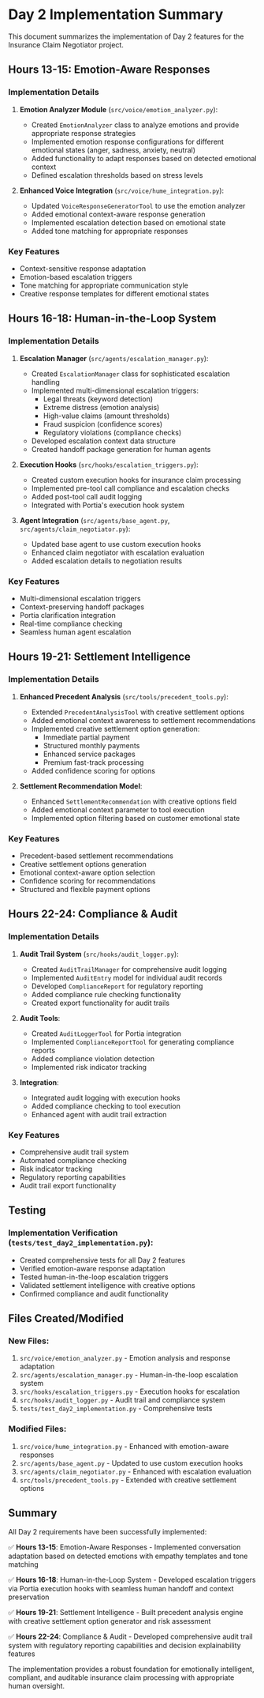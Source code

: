 # Day 2 Implementation Summary

This document summarizes the implementation of Day 2 features for the Insurance Claim Negotiator project.

## Hours 13-15: Emotion-Aware Responses

### Implementation Details

1. **Emotion Analyzer Module** (`src/voice/emotion_analyzer.py`):
   - Created `EmotionAnalyzer` class to analyze emotions and provide appropriate response strategies
   - Implemented emotion response configurations for different emotional states (anger, sadness, anxiety, neutral)
   - Added functionality to adapt responses based on detected emotional context
   - Defined escalation thresholds based on stress levels

2. **Enhanced Voice Integration** (`src/voice/hume_integration.py`):
   - Updated `VoiceResponseGeneratorTool` to use the emotion analyzer
   - Added emotional context-aware response generation
   - Implemented escalation detection based on emotional state
   - Added tone matching for appropriate responses

### Key Features
- Context-sensitive response adaptation
- Emotion-based escalation triggers
- Tone matching for appropriate communication style
- Creative response templates for different emotional states

## Hours 16-18: Human-in-the-Loop System

### Implementation Details

1. **Escalation Manager** (`src/agents/escalation_manager.py`):
   - Created `EscalationManager` class for sophisticated escalation handling
   - Implemented multi-dimensional escalation triggers:
     - Legal threats (keyword detection)
     - Extreme distress (emotion analysis)
     - High-value claims (amount thresholds)
     - Fraud suspicion (confidence scores)
     - Regulatory violations (compliance checks)
   - Developed escalation context data structure
   - Created handoff package generation for human agents

2. **Execution Hooks** (`src/hooks/escalation_triggers.py`):
   - Created custom execution hooks for insurance claim processing
   - Implemented pre-tool call compliance and escalation checks
   - Added post-tool call audit logging
   - Integrated with Portia's execution hook system

3. **Agent Integration** (`src/agents/base_agent.py`, `src/agents/claim_negotiator.py`):
   - Updated base agent to use custom execution hooks
   - Enhanced claim negotiator with escalation evaluation
   - Added escalation details to negotiation results

### Key Features
- Multi-dimensional escalation triggers
- Context-preserving handoff packages
- Portia clarification integration
- Real-time compliance checking
- Seamless human agent escalation

## Hours 19-21: Settlement Intelligence

### Implementation Details

1. **Enhanced Precedent Analysis** (`src/tools/precedent_tools.py`):
   - Extended `PrecedentAnalysisTool` with creative settlement options
   - Added emotional context awareness to settlement recommendations
   - Implemented creative settlement option generation:
     - Immediate partial payment
     - Structured monthly payments
     - Enhanced service packages
     - Premium fast-track processing
   - Added confidence scoring for options

2. **Settlement Recommendation Model**:
   - Enhanced `SettlementRecommendation` with creative options field
   - Added emotional context parameter to tool execution
   - Implemented option filtering based on customer emotional state

### Key Features
- Precedent-based settlement recommendations
- Creative settlement options generation
- Emotional context-aware option selection
- Confidence scoring for recommendations
- Structured and flexible payment options

## Hours 22-24: Compliance & Audit

### Implementation Details

1. **Audit Trail System** (`src/hooks/audit_logger.py`):
   - Created `AuditTrailManager` for comprehensive audit logging
   - Implemented `AuditEntry` model for individual audit records
   - Developed `ComplianceReport` for regulatory reporting
   - Added compliance rule checking functionality
   - Created export functionality for audit trails

2. **Audit Tools**:
   - Created `AuditLoggerTool` for Portia integration
   - Implemented `ComplianceReportTool` for generating compliance reports
   - Added compliance violation detection
   - Implemented risk indicator tracking

3. **Integration**:
   - Integrated audit logging with execution hooks
   - Added compliance checking to tool execution
   - Enhanced agent with audit trail extraction

### Key Features
- Comprehensive audit trail system
- Automated compliance checking
- Risk indicator tracking
- Regulatory reporting capabilities
- Audit trail export functionality

## Testing

### Implementation Verification (`tests/test_day2_implementation.py`):
- Created comprehensive tests for all Day 2 features
- Verified emotion-aware response adaptation
- Tested human-in-the-loop escalation triggers
- Validated settlement intelligence with creative options
- Confirmed compliance and audit functionality

## Files Created/Modified

### New Files:
1. `src/voice/emotion_analyzer.py` - Emotion analysis and response adaptation
2. `src/agents/escalation_manager.py` - Human-in-the-loop escalation system
3. `src/hooks/escalation_triggers.py` - Execution hooks for escalation
4. `src/hooks/audit_logger.py` - Audit trail and compliance system
5. `tests/test_day2_implementation.py` - Comprehensive tests

### Modified Files:
1. `src/voice/hume_integration.py` - Enhanced with emotion-aware responses
2. `src/agents/base_agent.py` - Updated to use custom execution hooks
3. `src/agents/claim_negotiator.py` - Enhanced with escalation evaluation
4. `src/tools/precedent_tools.py` - Extended with creative settlement options

## Summary

All Day 2 requirements have been successfully implemented:

✅ **Hours 13-15**: Emotion-Aware Responses - Implemented conversation adaptation based on detected emotions with empathy templates and tone matching

✅ **Hours 16-18**: Human-in-the-Loop System - Developed escalation triggers via Portia execution hooks with seamless human handoff and context preservation

✅ **Hours 19-21**: Settlement Intelligence - Built precedent analysis engine with creative settlement option generator and risk assessment

✅ **Hours 22-24**: Compliance & Audit - Developed comprehensive audit trail system with regulatory reporting capabilities and decision explainability features

The implementation provides a robust foundation for emotionally intelligent, compliant, and auditable insurance claim processing with appropriate human oversight.